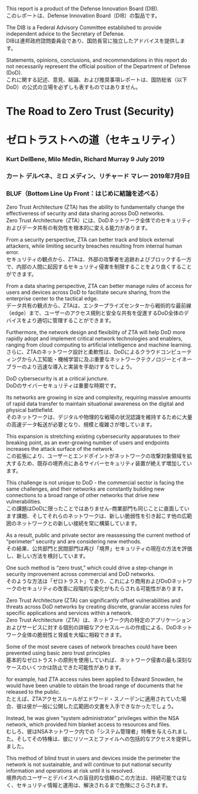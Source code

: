 This report is a product of the Defense Innovation Board (DIB).  
このレポートは、Defense Innovation Board（DIB）の製品です。

The DIB is a Federal Advisory Committee established to provide independent advice to the Secretary of Defense.  
DIBは連邦政府諮問委員会であり、国防長官に独立したアドバイスを提供します。

Statements, opinions, conclusions, and recommendations in this report do not necessarily represent the official position of the Department of Defense (DoD).  
これに関する記述、意見、結論、および推奨事項レポートは、国防総省（以下DoD）の公式の立場を必ずしも表すものではありません。

# The Road to Zero Trust (Security) 
# ゼロトラストへの道（セキュリティ）
### Kurt DelBene, Milo Medin, Richard Murray 9 July 2019
### カート デルベネ、ミロ メディン、リチャード マレー 2019年7月9日
### BLUF（Bottom Line Up Front：はじめに結論を述べる）

Zero Trust Architecture (ZTA) has the ability to fundamentally change the effectiveness of security and data sharing across DoD networks.  
Zero Trust Architecture（ZTA）には、DoDネットワーク全体でのセキュリティおよびデータ共有の有効性を根本的に変える能力があります。

From a security perspective, ZTA can better track and block external attackers, while limiting security breaches resulting from internal human error.  
セキュリティの観点から、ZTAは、外部の攻撃者を追跡およびブロックする一方で、内部の人間に起因するセキュリティ侵害を制限することをより良くすることができます。

From a data sharing perspective, ZTA can better manage rules of access for users and devices across DoD to facilitate secure sharing, from the enterprise center to the tactical edge.  
データ共有の観点から、ZTAは、エンタープライズセンターから戦術的な最前線（edge）まで、ユーザーのアクセス規則と安全な共有を促進するDoD全体のデバイスをより適切に管理することができます。

Furthermore, the network design and flexibility of ZTA will help DoD more rapidly adopt and implement critical network technologies and enablers, ranging from cloud computing to artificial intelligence and machine learning.  
さらに、ZTAのネットワーク設計と柔軟性は、DoDによるクラウドコンピューティングから人工知能・機械学習に及ぶ重要なネットワークテクノロジーとイネーブラーのより迅速な導入と実装を手助けするでしょう。

DoD cybersecurity is at a critical juncture.  
DoDのサイバーセキュリティは重要な時期です。

Its networks are growing in size and complexity, requiring massive amounts of rapid data transfer to maintain situational awareness on the digital and physical battlefield.  
そのネットワークは、デジタルや物理的な戦場の状況認識を維持するために大量の高速データ転送が必要となり、規模と複雑さが増しています。

This expansion is stretching existing cybersecurity apparatuses to their breaking point, as an ever-growing number of users and endpoints increases the attack surface of the network.  
この拡張により、ユーザーとエンドポイントがネットワークの攻撃対象領域を拡大するため、既存の境界点にあるサイバーセキュリティ装置が絶えず増加しています。

This challenge is not unique to DoD - the commercial sector is facing the same challenges, and their networks are constantly building new connections to a broad range of other networks that drive new vulnerabilities.  
この課題はDoDに限ったことではありません-商業部門も同じことに直面しています課題、そしてそれらのネットワークは、新しい脆弱性を引き起こす他の広範囲のネットワークとの新しい接続を常に構築しています。

As a result, public and private sector are reassessing the current method of “perimeter” security and are considering new methods.   
その結果、公共部門と民間部門は再び「境界」セキュリティの現在の方法を評価し、新しい方法を検討しています。 

One such method is “zero trust,” which could drive a step-change in security improvement across commercial and DoD networks.  
そのような方法は「ゼロトラスト」であり、これにより商用およびDoDネットワークのセキュリティの改善に段階的な変化がもたらされる可能性があります。

Zero Trust Architecture (ZTA) can significantly offset vulnerabilities and threats across DoD networks by creating discrete, granular access rules for specific applications and services within a network.  
Zero Trust Architecture（ZTA）は、ネットワーク内の特定のアプリケーションおよびサービスに対する個別の詳細なアクセスルールの作成による、DoDネットワーク全体の脆弱性と脅威を大幅に相殺できます。

Some of the most severe cases of network breaches could have been prevented using basic zero trust principles  
基本的なゼロトラストの原則を使用していれば、ネットワーク侵害の最も深刻なケースのいくつかは防止できた可能性があります。

for example, had ZTA access rules been applied to Edward Snowden, he would have been unable to obtain the broad range of documents that he released to the public.  
たとえば、ZTAアクセスルールがエドワード・スノーデンに適用されていた場合、彼は彼が一般に公開した広範囲の文書を入手できなかったでしょう。

Instead, he was given “system administrator” privileges within the NSA network, which provided him blanket access to resources and files.  
むしろ、彼はNSAネットワーク内での「システム管理者」特権を与えられました。そしてその特権は、彼にリソースとファイルへの包括的なアクセスを提供しました。

This method of blind trust in users and devices inside the perimeter the network is not sustainable, and will continue to put national security information and operations at risk until it is resolved.  
境界内のユーザーとデバイスへの盲目的な信頼のこの方法は、持続可能ではなく、セキュリティ情報と運用は、解決されるまで危険にさらされます。
